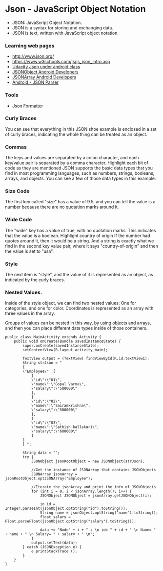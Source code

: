 # Json - JavaScript Object Notation

* JSON: JavaScript Object Notation.
* JSON is a syntax for storing and exchanging data.
* JSON is text, written with JavaScript object notation.

### Learning web pages
* http://www.json.org/
* https://www.w3schools.com/js/js_json_intro.asp
* [Udacity Json under android class](https://classroom.udacity.com/courses/ud843/lessons/1335cf7d-bb4f-48c6-8503-f14b127d2abc/concepts/cf8cd625-1fef-4d03-991b-2808a3ddb47c#)
* [JSONObject Android Developers](https://developer.android.com/reference/org/json/JSONObject.html?utm_source=udacity&utm_medium=course&utm_campaign=android_basics)
* [JSONArray Android Developers](https://developer.android.com/reference/org/json/JSONArray.html?utm_source=udacity&utm_medium=course&utm_campaign=android_basics)
* [Android - JSON Parser](http://www.tutorialspoint.com/android/android_json_parser.htm)
### Tools
* [Json Formatter](https://jsonformatter.curiousconcept.com)



### Curly Braces
You can see that everything in this JSON shoe example is enclosed in a set of curly braces, indicating the whole thing can be treated as an object.

### Commas
The keys and values are separated by a colon character, and each key/value pair is separated by a comma character. Highlight each bit of code as they are mentioned JSON supports the basic data types that you find in most programming languages, such as numbers, strings, booleans, arrays, and objects. You can see a few of those data types in this example:

### Size Code
The first key called "size" has a value of 9.5, and you can tell the value is a number because there are no quotation marks around it.

### Wide Code
The "wide" key has a value of true, with no quotation marks. This indicates that the value is a boolean. Highlight country of origin If the number had quotes around it, then it would be a string. And a string is exactly what we find in the second key value pair, where it says "country-of-origin" and then the value is set to "usa".

### Style
The next item is "style", and the value of it is represented as an object, as indicated by the curly braces.

### Nested Values.
Inside of the style object, we can find two nested values: One for categories, and one for color. Coordinates is represented as an array with three values in the array.

Groups of values can be nested in this way, by using objects and arrays, and then you can place different data types inside of those containers.


    public class MainActivity extends Activity {
        public void onCreate(Bundle savedInstanceState) {
            super.onCreate(savedInstanceState);
            setContentView(R.layout.activity_main);

            TextView output = (TextView) findViewById(R.id.textView1);
            String strJson = "
            {
			\"Employee\" :[
                {
				\"id\":\"01\",
				\"name\":\"Gopal Varma\",
				\"salary\":\"500000\"
                },
                {
				\"id\":\"02\",
				\"name\":\"Sairamkrishna\",
				\"salary\":\"500000\"
                },
                {
				\"id\":\"03\",
				\"name\":\"Sathish kallakuri\",
				\"salary\":\"600000\"
                }
			]
            } ";

            String data = "";
            try {
                JSONObject jsonRootObject = new JSONObject(strJson);

                //Get the instance of JSONArray that contains JSONObjects
                JSONArray jsonArray = jsonRootObject.optJSONArray("Employee");

                //Iterate the jsonArray and print the info of JSONObjects
                for (int i = 0; i < jsonArray.length(); i++) {
                    JSONObject JSONObject = jsonArray.getJSONObject(i);

                    in id = Integer.parseInt(jsonObject.optString("id").toString());
                    String name = jsonObject.optString("name").toString();
                    float salary = Float.parseFloat(jsonObject.optString("salary").toString());

                    data += "Node" + i + " : \n id= " + id + " \n Name= " + name + " \n Salary= " + salary + " \n";
                }
                output.setText(data);
            } catch (JSONException e) {
                e printStackTrace ();
            }
        }
    }
